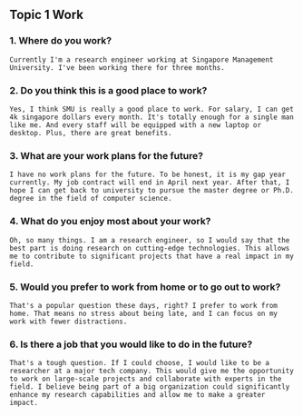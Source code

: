 ## Topic 1 Work
### 1. Where do you work?
```
Currently I'm a research engineer working at Singapore Management University. I've been working there for three months.
```
### 2. Do you think this is a good place to work?
```
Yes, I think SMU is really a good place to work. For salary, I can get 4k singapore dollars every month. It's totally enough for a single man like me. And every staff will be equipped with a new laptop or desktop. Plus, there are great benefits.
```
### 3. What are your work plans for the future?
```
I have no work plans for the future. To be honest, it is my gap year currently. My job contract will end in April next year. After that, I hope I can get back to university to pursue the master degree or Ph.D. degree in the field of computer science.
```
### 4. What do you enjoy most about your work?
```
Oh, so many things. I am a research engineer, so I would say that the best part is doing research on cutting-edge technologies. This allows me to contribute to significant projects that have a real impact in my field.
```
### 5. Would you prefer to work from home or to go out to work?
```
That's a popular question these days, right? I prefer to work from home. That means no stress about being late, and I can focus on my work with fewer distractions.
```
### 6. Is there a job that you would like to do in the future?
```
That's a tough question. If I could choose, I would like to be a researcher at a major tech company. This would give me the opportunity to work on large-scale projects and collaborate with experts in the field. I believe being part of a big organization could significantly enhance my research capabilities and allow me to make a greater impact.
```